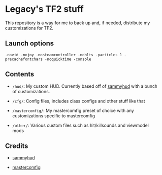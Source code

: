 # Legacy's TF2 stuff

This repository is a way for me to back up and, if needed, distribute my customizations for TF2.

## Launch options

`-novid -nojoy -nosteamcontroller -nohltv -particles 1 -precachefontchars -noquicktime -console`

## Contents

- `/hud/`: My custom HUD. Currently based off of [sammyhud](https://github.com/sammybun/sammyhud) with a bunch of customizations.

- `/cfg/`: Config files, includes class configs and other stuff like that

- `/mastercomfig/`: My mastercomfig preset of choice with any customizations specific to mastercomfig

- `/other/`: Various custom files such as hit/killsounds and viewmodel mods

## Credits

- [sammyhud](https://github.com/sammybun/sammyhud)

- [mastercomfig](https://mastercomfig.com)
